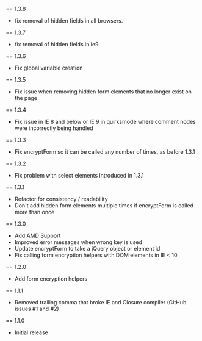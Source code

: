 == 1.3.8

* fix removal of hidden fields in all browsers.

== 1.3.7

* fix removal of hidden fields in ie9.

== 1.3.6

* Fix global variable creation

== 1.3.5

* Fix issue when removing hidden form elements that no longer exist on the page

== 1.3.4

* Fix issue in IE 8 and below or IE 9 in quirksmode where comment nodes were incorrectly being handled

== 1.3.3

* Fix encryptForm so it can be called any number of times, as before 1.3.1

== 1.3.2

* Fix problem with select elements introduced in 1.3.1

== 1.3.1

* Refactor for consistency / readability
* Don't add hidden form elements multiple times if encryptForm is called more than once

== 1.3.0

* Add AMD Support
* Improved error messages when wrong key is used
* Update encryptForm to take a jQuery object or element id
* Fix calling form encryption helpers with DOM elements in IE < 10

== 1.2.0

* Add form encryption helpers

== 1.1.1

* Removed trailing comma that broke IE and Closure compiler (GitHub issues #1 and #2)

== 1.1.0

* Initial release
